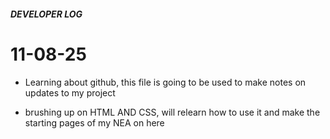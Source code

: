 ##### DEVELOPER LOG

# 11-08-25

- Learning about github, this file is going to be used to make notes on updates to my project

- brushing up on HTML AND CSS, will relearn how to use it and make the starting pages of my NEA on here

